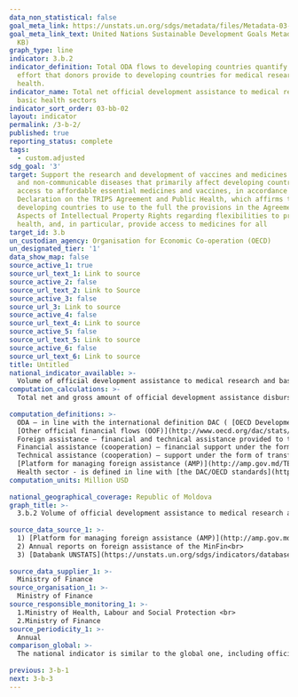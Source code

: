 ```yaml
---
data_non_statistical: false
goal_meta_link: https://unstats.un.org/sdgs/metadata/files/Metadata-03-0B-02.pdf
goal_meta_link_text: United Nations Sustainable Development Goals Metadata (PDF 210
  KB)
graph_type: line
indicator: 3.b.2
indicator_definition: Total ODA flows to developing countries quantify the public
  effort that donors provide to developing countries for medical research and basic
  health.
indicator_name: Total net official development assistance to medical research and
  basic health sectors
indicator_sort_order: 03-bb-02
layout: indicator
permalink: /3-b-2/
published: true
reporting_status: complete
tags:
  - custom.adjusted
sdg_goal: '3'
target: Support the research and development of vaccines and medicines for the communicable
  and non-communicable diseases that primarily affect developing countries, provide
  access to affordable essential medicines and vaccines, in accordance with the Doha
  Declaration on the TRIPS Agreement and Public Health, which affirms the right of
  developing countries to use to the full the provisions in the Agreement on Trade-Related
  Aspects of Intellectual Property Rights regarding flexibilities to protect public
  health, and, in particular, provide access to medicines for all
target_id: 3.b
un_custodian_agency: Organisation for Economic Co-operation (OECD)
un_designated_tier: '1'
data_show_map: false
source_active_1: true
source_url_text_1: Link to source
source_active_2: false
source_url_text_2: Link to Source
source_active_3: false
source_url_3: Link to source
source_active_4: false
source_url_text_4: Link to source
source_active_5: false
source_url_text_5: Link to source
source_active_6: false
source_url_text_6: Link to source
title: Untitled
national_indicator_available: >-
  Volume of official development assistance to medical research and basic health sectors
computation_calculations: >-
  Total net and gross amount of official development assistance disbursements (ODA) from all donors for research and development in the area of health and development of basic health services.<br> 
  
computation_definitions: >-
  ODA – in line with the international definition DAC ( [OECD Development Assistance Committee](http://www.oecd.org/dac/stats/officialdevelopmentassistancedefinitionandcoverage.htm) ) it represents the "flows to countries and territories from the DAC list of ODA beneficiaries and other multilateral institutions which are: (i) supplied by official agents, including by national or local governments or by their executive agencies; and (ii) every transaction is managed with the main objective to promote economic development and wellbeing of developing countries; and it is of concession nature and includes a grant element of at least 25% (calculated at a reduction rate of 10%).<br> 
  [Other official financial flows (OOF)](http://www.oecd.org/dac/stats/documentupload/DCDDAC(2016)3FINAL.pdf), Para. 24 - (except for officially supported credits for exports) are defined as transactions made by the official sector which do not meet the eligibility conditions for ODA, either because does not refer first of all to development or because are not sufficiently concessional.  <br> 
  Foreign assistance – financial and technical assistance provided to the Republic of Moldova, Government and/or other public authorities by creditors'/donors' community (art.9 of the GD No. 377 of 25.04.2018 regulating the institutional framework and the mechanism for coordination and management of foreign assistance).<br> 
  Financial assistance (cooperation) – financial support under the form of loans, grants, including delivery of goods and/or provision of works for implementation of projects/programs;<br> 
  Technical assistance (cooperation) – support under the form of transfer of knowledge, including technologies, methodologies and techniques within projects/programs;<br> 
  [Platform for managing foreign assistance (AMP)](http://amp.gov.md/TEMPLATE/ampTemplate/dashboard/build/index.html) – information automated system accessible online, which is covering and storing the information regarding the projects/programs of foreign assistance in the Republic of Moldova.<br> 
  Health sector - is defined in line with [the DAC/OECD standards](http://www.oecd.org/dac/stats/purposecodessectorclassification.htm) and covers all the sector codes according to the CRS classification in 'Health' sector - 120; 121; 122; 123; 130
computation_units: Million USD
 
national_geographical_coverage: Republic of Moldova
graph_title: >-
  3.b.2 Volume of official development assistance to medical research and basic health sectors <br> 
  
source_data_source_1: >-
  1) [Platform for managing foreign assistance (AMP)](http://amp.gov.md/portal/sites/default/files/inline/amp-planul_de_gestiune_a_datelor_0.pdf)  <br> 
  2) Annual reports on foreign assistance of the MinFin<br> 
  3) [Databank UNSTATS](https://unstats.un.org/sdgs/indicators/database/)<br> 
  
source_data_supplier_1: >-
  Ministry of Finance
source_organisation_1: >-
  Ministry of Finance
source_responsible_monitoring_1: >-
  1.Ministry of Health, Labour and Social Protection <br> 
  2.Ministry of Finance 
source_periodicity_1: >-
  Annual
comparison_global: >-
  The national indicator is similar to the global one, including official development assistance, as well as other official flows of funds <br> 
  
previous: 3-b-1
next: 3-b-3
---
```

